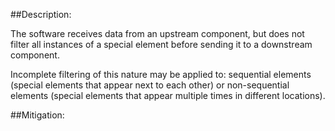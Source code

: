 ##Description:

The software receives data from an upstream component, but does not filter all instances of a special element before sending it to a downstream component.

Incomplete filtering of this nature may be applied to: sequential elements (special elements that appear next to each other) or non-sequential elements (special elements that appear multiple times in different locations).

##Mitigation:
